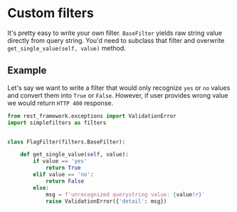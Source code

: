 
# Custom filters

It's pretty easy to write your own filter. `BaseFilter` yields raw string value
directly from query string. You'd need to subclass that filter and overwrite
`get_single_value(self, value)` method.


## Example

Let's say we want to write a filter that would only recognize `yes` or `no` values
and convert them into `True` or `False`. However, if user provides wrong value
we would return `HTTP 400` response.

```python
from rest_framework.exceptions import ValidationError
import simplefilters as filters


class FlagFilter(filters.BaseFilter):

    def get_single_value(self, value):
        if value == 'yes'
            return True
        elif value == 'no':
            return False
        else:
            msg = f'unrecognized querystring value: {value!r}'
            raise ValidationError({'detail': msg})
```

